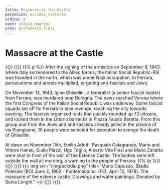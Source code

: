 ```yaml
---
title: Massacre at the Castle
permalink: eccidio_castello
ordine: 9
next: silvio_magrini
prev: profumeria_finzi
---
```

# Massacre at the Castle
{{<row>}}
{{<column>}}
{{% p %}}
After the signing of the armistice on September 8, 1943, where Italy surrendered to the Allied forces, the Italian Social Republic-RSI was founded in the north, which was under Nazi occupation.
In Ferrara, persecutions and arrests multiplied, targeting anti-fascists and Jews.

On November 13, 1943, Igino Ghisellini, a federalist (a senior fascist leader) from Ferrara, was murdered near Bologna. The news reached Verona where the
first Congress of the Italian Social Republic was underway. Some fascist squads set off for Ferrara to take revenge, reaching the city towards evening. 
The
fascists organized raids that quickly rounded up 72 citizens, and locked them in the Littorio barracks in Piazza Fausto Beretta. From this group and from the
Jews and anti-fascists already jailed in the prisons of via Piangipane, 10 people were selected for execution to avenge the death of Ghisellini.

At dawn on November 15th, Emilio Arlotti, Pasquale Colagrande, Mario and Vittore Hanau, Giulio Piazzi, Ugo Teglio, Alberto Vita Finzi and Mario Zanatta were
shot in front of the wall of the Estense Castle. The bodies were left outside the wall all morning, a warning to the people of Ferrara.
{{% /p %}}
{{</column>}}
{{<column>}}
{{< img src="/img/eccidio.png" title="Mario Capuzzo. (Badia Polesine (RO) June 2, 1902 - Pontemaodino. (FE), April 10, 1978). The massacre of the estense castle. Drawings and water paintings. Donated by Sonia Longhi." >}}
{{</column>}}
{{</row>}}
